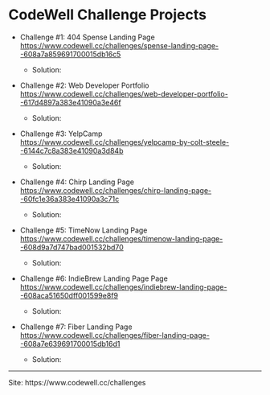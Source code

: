 # CodeWell Challenge Projects


- Challenge #1: 404 Spense Landing Page https://www.codewell.cc/challenges/spense-landing-page--608a7a859691700015db16c5

    - Solution: 

- Challenge #2: Web Developer Portfolio https://www.codewell.cc/challenges/web-developer-portfolio--617d4897a383e41090a3e46f

    - Solution: 


- Challenge #3: YelpCamp https://www.codewell.cc/challenges/yelpcamp-by-colt-steele--6144c7c8a383e41090a3d84b

    - Solution: 


- Challenge #4: Chirp Landing Page https://www.codewell.cc/challenges/chirp-landing-page--60fc1e36a383e41090a3c71c
    - Solution: 



- Challenge #5: TimeNow Landing Page https://www.codewell.cc/challenges/timenow-landing-page--608d9a7d747bad001532bd70

    - Solution: 


- Challenge #6: IndieBrew Landing Page Page https://www.codewell.cc/challenges/indiebrew-landing-page--608aca51650dff001599e8f9

    - Solution: 


- Challenge #7: Fiber Landing Page https://www.codewell.cc/challenges/fiber-landing-page--608a7e639691700015db16d1

    - Solution: 

<hr>
Site: https://www.codewell.cc/challenges
